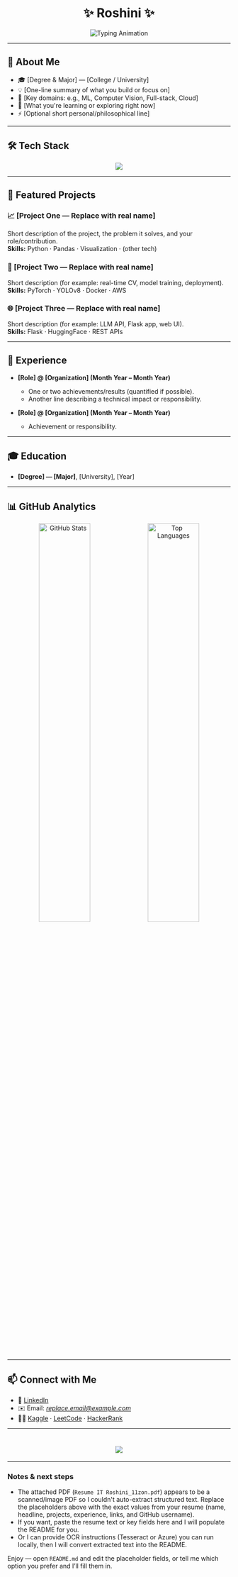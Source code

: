 <h1 align="center">✨ Roshini ✨</h1>

<p align="center">
	<img src="https://readme-typing-svg.demolab.com?font=Fira+Code&weight=500&size=22&duration=3000&pause=1000&color=38BDF8&center=true&vCenter=true&width=600&lines=Your+Headline+Here;AI+%26+ML+|+Software+Engineer;Cloud+%26+DevOps;Open+Source+Contributor" alt="Typing Animation" />
</p>

---

## 🚀 About Me
- 🎓 [Degree & Major] — [College / University]
- 💡 [One-line summary of what you build or focus on]
- 🤖 [Key domains: e.g., ML, Computer Vision, Full-stack, Cloud]
- 🌱 [What you're learning or exploring right now]
- ⚡ [Optional short personal/philosophical line]

---

## 🛠️ Tech Stack

<p align="center">
	<img src="https://skillicons.dev/icons?i=python,js,html,css,react,nodejs,flask,tensorflow,pytorch,mysql,mongodb,aws,docker,git" />
</p>

---

## 📂 Featured Projects

### 📈 [Project One — Replace with real name]
Short description of the project, the problem it solves, and your role/contribution.  
**Skills:** Python · Pandas · Visualization · (other tech)


### 🤖 [Project Two — Replace with real name]
Short description (for example: real-time CV, model training, deployment).  
**Skills:** PyTorch · YOLOv8 · Docker · AWS


### 🌐 [Project Three — Replace with real name]
Short description (for example: LLM API, Flask app, web UI).  
**Skills:** Flask · HuggingFace · REST APIs

---

## 💼 Experience

- **[Role] @ [Organization] (Month Year – Month Year)**  
	- One or two achievements/results (quantified if possible).  
	- Another line describing a technical impact or responsibility.

- **[Role] @ [Organization] (Month Year – Month Year)**  
	- Achievement or responsibility.  

---

## 🎓 Education

- **[Degree] — [Major]**, [University], [Year]

---

## 📊 GitHub Analytics

<p align="center">
	<img width="48%" src="https://github-readme-stats.vercel.app/api?username=REPLACE_GITHUB_USERNAME&show_icons=true&theme=tokyonight" alt="GitHub Stats" />
	<img width="48%" src="https://github-readme-stats.vercel.app/api/top-langs/?username=REPLACE_GITHUB_USERNAME&layout=compact&theme=tokyonight&hide=cython" alt="Top Languages" />
</p>

---

## 📫 Connect with Me
- 💼 [LinkedIn](https://www.linkedin.com/in/REPLACE_LINKEDIN/)  
- ✉️ Email: *replace.email@example.com*  
- 🧑‍💻 [Kaggle](https://www.kaggle.com/REPLACE_KAGGLE) · [LeetCode](https://leetcode.com/REPLACE_LEETCODE) · [HackerRank](https://www.hackerrank.com/REPLACE_HACKERRANK)

---

<h1 align="center">
	<img src="https://capsule-render.vercel.app/api?type=waving&color=0:38BDF8,100:9333EA&height=150&section=footer" />
</h1>

---

### Notes & next steps

- The attached PDF (`Resume IT Roshini_11zon.pdf`) appears to be a scanned/image PDF so I couldn't auto-extract structured text. Replace the placeholders above with the exact values from your resume (name, headline, projects, experience, links, and GitHub username).
- If you want, paste the resume text or key fields here and I will populate the README for you.
- Or I can provide OCR instructions (Tesseract or Azure) you can run locally, then I will convert extracted text into the README.

Enjoy — open `README.md` and edit the placeholder fields, or tell me which option you prefer and I’ll fill them in.

